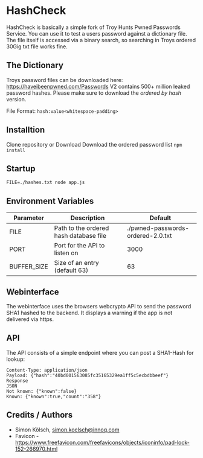 # HashCheck

HashCheck is basically a simple fork of Troy Hunts Pwned Passwords Service.
You can use it to test a users password against a dictionary file.
The file itself is accessed via a binary search, so searching in Troys ordered 30Gig txt file works fine.

## The Dictionary

Troys password files can be downloaded here: https://haveibeenpwned.com/Passwords
V2 contains 500+ million leaked password hashes.
Please make sure to download the _ordered by hash_ version.

File Format: `hash:value<whitespace-padding>`

## Installtion

Clone repository or Download
Download the ordered password list
`npm install`

## Startup

`FILE=./hashes.txt node app.js`

## Environment Variables

| Parameter   | Description                            | Default                           |
| ---         | ---                                    | ---                               |
| FILE        | Path to the ordered hash database file | ./pwned-passwords-ordered-2.0.txt |
| PORT        | Port for the API to listen on          | 3000                              |
| BUFFER_SIZE | Size of an entry (default 63)          | 63                                |

## Webinterface

The webinterface uses the browsers webcrypto API to send the password SHA1 hashed to the backend.
It displays a warning if the app is not delivered via https.

## API

The API consists of a simple endpoint where you can post a SHA1-Hash for lookup:

```Path: /check
Content-Type: application/json
Payload: {"hash":"40bd001563085fc35165329ea1ff5c5ecbdbbeef"}
Response
JSON
Not known: {"known":false}
Known: {"known":true,"count":"358"}
```

## Credits / Authors
- Simon Kölsch, simon.koelsch@innoq.com
- Favicon - https://www.freefavicon.com/freefavicons/objects/iconinfo/pad-lock-152-266970.html
